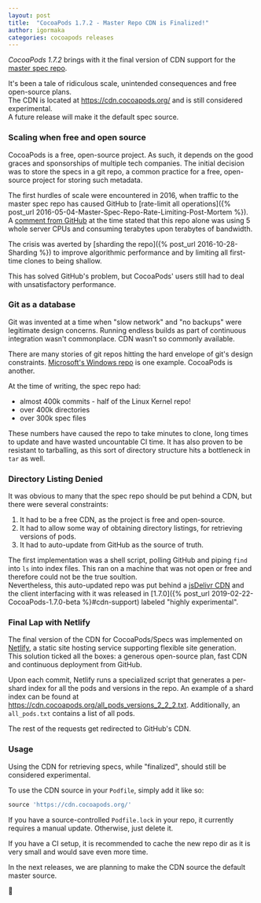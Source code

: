 ```yaml
---
layout: post
title:  "CocoaPods 1.7.2 - Master Repo CDN is Finalized!"
author: igormaka
categories: cocoapods releases
---
```


_CocoaPods 1.7.2_ brings with it the final version of CDN support for the [master spec repo](https://github.com/CocoaPods/Specs). 

<!-- more -->

It's been a tale of ridiculous scale, unintended consequences and free open-source plans.  
The CDN is located at https://cdn.cocoapods.org/ and is still considered experimental.   
A future release will make it the default spec source.

### Scaling when free and open source

CocoaPods is a free, open-source project. As such, it depends on the good graces and sponsorships of multiple tech companies. The initial decision was to store the specs in a git repo, a common practice for a free, open-source project for storing such metadata. 

The first hurdles of scale were encountered in 2016, when traffic to the master spec repo has caused GitHub to [rate-limit all operations]({% post_url 2016-05-04-Master-Spec-Repo-Rate-Limiting-Post-Mortem %}).  
A [comment from GitHub](https://github.com/CocoaPods/CocoaPods/issues/4989#issuecomment-193772935) at the time stated that this repo alone was using 5 whole server CPUs and consuming terabytes upon terabytes of bandwidth.

The crisis was averted by [sharding the repo]({% post_url 2016-10-28-Sharding %}) to improve algorithmic performance and by limiting all first-time clones to being shallow. 

This has solved GitHub's problem, but CocoaPods' users still had to deal with unsatisfactory performance.

### Git as a database

Git was invented at a time when "slow network" and "no backups" were legitimate design concerns. Running endless builds as part of continuous integration wasn't commonplace. CDN wasn't so commonly available.

There are many stories of git repos hitting the hard envelope of git's design constraints. [Microsoft's Windows repo](https://devblogs.microsoft.com/bharry/the-largest-git-repo-on-the-planet/) is one example. CocoaPods is another.

At the time of writing, the spec repo had:

* almost 400k commits - half of the Linux Kernel repo!
* over 400k directories
* over 300k spec files

These numbers have caused the repo to take minutes to clone, long times to update and have wasted uncountable CI time. It has also proven to be resistant to tarballing, as this sort of directory structure hits a bottleneck in `tar` as well. 

### Directory Listing Denied

It was obvious to many that the spec repo should be put behind a CDN, but there were several constraints:

1. It had to be a free CDN, as the project is free and open-source.
2. It had to allow some way of obtaining directory listings, for retrieving versions of pods.
3. It had to auto-update from GitHub as the source of truth.

The first implementation was a shell script, polling GitHub and piping `find` into `ls` into index files. This ran on a machine that was not open or free and therefore could not be the true soultion.  
Nevertheless, this auto-updated repo was put behind a [jsDelivr CDN](https://www.jsdelivr.com) and the client interfacing with it was released in [1.7.0]({% post_url 2019-02-22-CocoaPods-1.7.0-beta %}#cdn-support) labeled "highly experimental".

### Final Lap with Netlify

The final version of the CDN for CocoaPods/Specs was implemented on [Netlify](https://www.netlify.com), a static site hosting service supporting flexible site generation.   
This solution ticked all the boxes: a generous open-source plan, fast CDN and continuous deployment from GitHub.

Upon each commit, Netlify runs a specialized script that generates a per-shard index for all the pods and versions in the repo. An example of a shard index can be found at https://cdn.cocoapods.org/all_pods_versions_2_2_2.txt. Additionally, an `all_pods.txt` contains a list of all pods. 

The rest of the requests get redirected to GitHub's CDN.

### Usage

Using the CDN for retrieving specs, while "finalized", should still be considered experimental.

To use the CDN source in your `Podfile`, simply add it like so:

```ruby
source 'https://cdn.cocoapods.org/'
```

If you have a source-controlled `Podfile.lock` in your repo, it currently requires a manual update. Otherwise, just delete it.

If you have a CI setup, it is recommended to cache the new repo dir as it is very small and would save even more time.

In the next releases, we are planning to make the CDN source the default master source.


🚀
